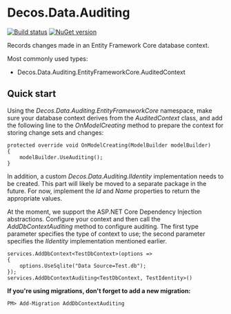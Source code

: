 # Decos.Data.Auditing

[![Build status](https://dev.azure.com/decos/Decos%20Core/_apis/build/status/Decos.Data.Auditing)](https://dev.azure.com/decos/Decos%20Core/_build/latest?definitionId=230)
[![NuGet version](https://badge.fury.io/nu/Decos.Data.Auditing.EntityFrameworkCore.svg)](https://badge.fury.io/nu/Decos.Data.Auditing.EntityFrameworkCore)

Records changes made in an Entity Framework Core database context.

Most commonly used types:

- Decos.Data.Auditing.EntityFrameworkCore.AuditedContext

## Quick start

Using the *Decos.Data.Auditing.EntityFrameworkCore* namespace, make sure your database context derives from the *AuditedContext* class, and add the following line to the *OnModelCreating* method to prepare the context for storing change sets and changes:

    protected override void OnModelCreating(ModelBuilder modelBuilder)
    {
        modelBuilder.UseAuditing();
    }
    
In addition, a custom *Decos.Data.Auditing.IIdentity* implementation needs to be created. This part will likely be moved to a separate package in the future. For now, implement the *Id* and *Name* properties to return the appropriate values. 

At the moment, we support the ASP.NET Core Dependency Injection abstractions. Configure your context and then call the *AddDbContextAuditing* method to configure auditing. The first type parameter specifies the type of context to use; the second parameter specifies the *IIdentity* implementation mentioned earlier.

    services.AddDbContext<TestDbContext>(options =>
    {
        options.UseSqlite("Data Source=Test.db");
    });
    services.AddDbContextAuditing<TestDbContext, TestIdentity>()

**If you're using migrations, don't forget to add a new migration:**

    PM> Add-Migration AddDbContextAuditing
